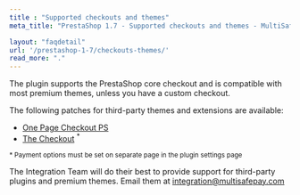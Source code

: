 ```yaml
---
title : "Supported checkouts and themes"
meta_title: "PrestaShop 1.7 - Supported checkouts and themes - MultiSafepay Docs"

layout: "faqdetail"
url: '/prestashop-1-7/checkouts-themes/'
read_more: "."
---
```


The plugin supports the PrestaShop core checkout and is compatible with most premium themes, unless you have a custom checkout.

The following patches for third-party themes and extensions are available:

- <a href="https://addons.prestashop.com/en/express-checkout-process/8503-one-page-checkout-ps-easy-fast-intuitive.html" target="_blank">One Page Checkout PS</a>
- <a href="https://addons.prestashop.com/en/express-checkout-process/42005-the-checkout.html" target="_blank">The Checkout</a> <sup>*</sup>

<small>* Payment options must be set on separate page in the plugin settings page</small>

The Integration Team will do their best to provide support for third-party plugins and premium themes. Email them at <integration@multisafepay.com>
